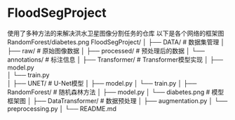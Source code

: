 # FloodSegProject
使用了多种方法的来解决洪水卫星图像分割任务的仓库
以下是各个网络的框架图
RandomForest/diabetes.png
FloodSegProject/
│
├── DATA/             # 数据集管理
│   ├── raw/          # 原始图像数据
│   ├── processed/    # 预处理后的数据
│   └── annotations/  # 标注信息
│
├── Transformer/      # Transformer模型实现
│   ├── model.py      
│   └── train.py     
│
├── UNET/             # U-Net模型
│   ├── model.py
│   └── train.py
│
├── RandomForest/     # 随机森林方法
│   ├── model.py
│   └── diabetes.png  # 模型框架图
│
├── DataTransformer/  # 数据预处理
│   ├── augmentation.py
│   └── preprocessing.py
│
└── README.md
